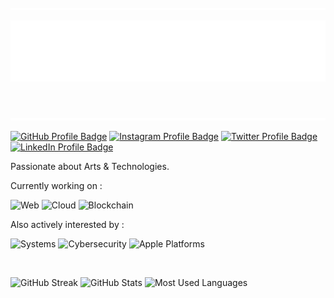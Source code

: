 <!-- <br> -->
![](./separator.svg)

![RAPHAËL CIMA, SOFTWARE ARCHITECT](./title.svg)

<br>

![](./separator.svg)

[![GitHub Profile Badge](https://img.shields.io/badge/AtlasRW-%23333333AA?style=flat&logo=github&logoColor=FFFFFF)](https://github.com/AtlasRW)
[![Instagram Profile Badge](https://img.shields.io/badge/rw__atlas-%23F56040AA?style=flat&logo=instagram&logoColor=FFFFFF)](https://www.instagram.com/rw_atlas)
[![Twitter Profile Badge](https://img.shields.io/badge/@rw__atlas-%231DA1F2AA?style=flat&logo=twitter&logoColor=FFFFFF)](https://twitter.com/rw_atlas)
[![LinkedIn Profile Badge](https://img.shields.io/badge/atlasrw-%230077B5AA?style=flat&logo=linkedin&logoColor=FFFFFF)](https://www.linkedin.com/in/atlasrw)

<!-- <div style="
    justify-content: center;
    flex-direction: column;
    align-items: center;
    min-width: 200px;
    max-width: 465px;
    display: flex;
    /* padding: 0.5em 0 0 0; */
    gap: 1.5em;
">
    <div style="
        justify-content: center;
        flex-direction: column;
        align-items: center;
        width: 100%;
        display: flex;
    ">
        <div style="
            letter-spacing: 0.2em;
            text-align: center;
            font-weight: 600;
            font-size: 2em;
        ">
            RAPHAËL CIMA
        </div>
        <div style="
            letter-spacing: 0.58em;
            text-align: center;
            font-weight: 300;
            font-size: 0.9em;
        ">
            SOFTWARE ARCHITECT
        </div>
    </div>
    <div style="
        justify-content: center;
        flex-wrap: wrap;
        display: flex;
        width: 100%;
        gap: 0.2em;
    ">
        <a               
            href="https://github.com/AtlasRW"
            target="_blank"
        >
            <img
                src="https://img.shields.io/badge/AtlasRW-%23333333AA?style=flat&logo=github&logoColor=FFFFFF"
                alt="GitHub Profile Badge"
            >
        </a>
        <a               
            href="https://www.instagram.com/rw_atlas"
            target="_blank"
        >
            <img
                src="https://img.shields.io/badge/rw__atlas-%23F56040AA?style=flat&logo=instagram&logoColor=FFFFFF"
                alt="Instagram Profile Badge"
            >
        </a>
        <a               
            href="https://twitter.com/rw_atlas"
            target="_blank"
        >
            <img
                src="https://img.shields.io/badge/@rw__atlas-%231DA1F2AA?style=flat&logo=twitter&logoColor=FFFFFF"
                alt="Twitter Profile Badge"
            >
        </a>
        <a               
            href="https://www.linkedin.com/in/atlasrw"
            target="_blank"
        >
            <img
                src="https://img.shields.io/badge/atlasrw-%230077B5AA?style=flat&logo=linkedin&logoColor=FFFFFF"
                alt="LinkedIn Profile Badge"
            >
        </a>
    </div>
</div> -->

Passionate about Arts & Technologies.

<!-- <hr style="
    background: linear-gradient(30deg, #E96443AA, #904E95AA);
    border-radius: 20px;
    max-width: 465px;
    margin: 1.5em 0;
    height: 3px;
    width: 100%;
"> -->

Currently working on :

![Web](https://img.shields.io/badge/%F0%9F%8C%8D-Web-666?style=flat&labelColor=666)
![Cloud](https://img.shields.io/badge/%E2%98%81%EF%B8%8F-Cloud-666?style=flat&labelColor=666)
![Blockchain](https://img.shields.io/badge/%F0%9F%94%97-Blockchain-666?style=flat&labelColor=666)

<!-- 🌍 Web | ☁️ Cloud | 🔗 Blockchain -->

Also actively interested by :

![Systems](https://img.shields.io/badge/%F0%9F%93%9D-Systems-666?style=flat&labelColor=666)
![Cybersecurity](https://img.shields.io/badge/%F0%9F%94%92-Cybersecurity-666?style=flat&labelColor=666)
![Apple Platforms](https://img.shields.io/badge/%F0%9F%94%A8-Apple%20Platforms-666?style=flat&labelColor=666)

<!-- 📝 Systems | 🔒 Cybersecurity | 🔨 Apple Platforms -->

<!-- <hr style="
    background: linear-gradient(30deg, #E96443AA, #904E95AA);
    border-radius: 20px;
    max-width: 465px;
    margin: 1.5em 0;
    height: 3px;
    width: 100%;
"> -->

<br>

![GitHub Streak](https://github-readme-streak-stats.herokuapp.com/?user=atlasrw&theme=dark&hide_border=true&mode=weekly&card_width=465&date_format=&date_format=M%5B%20Y%5D&background=30%2CE96443AA%2C904E95AA&dates=EBEBEBB2&currStreakLabel=FFFFFF&fire=EBEBEB49&ring=EBEBEB49)
![GitHub Stats](https://github-readme-stats.vercel.app/api/?username=atlasrw&theme=dark&hide_border=true&show_icons=true&cache_seconds=86400&show=reviews,discussions_started,discussions_answered,prs_merged,prs_merged_percentage&hide=stars&include_all_commits=true&hide_title=true&bg_color=30,E96443AA,904E95AA&title_color=fff&text_color=fff&icon_color=fff)
![Most Used Languages](https://github-readme-stats.vercel.app/api/top-langs/?username=atlasrw&theme=dark&hide_border=true&layout=compact&card_width=465&bg_color=30,E96443AA,904E95AA&title_color=fff&text_color=fff&icon_color=fff)

<!--
**AtlasRW/AtlasRW** is a ✨ _special_ ✨ repository because its `README.md` (this file) appears on your GitHub profile.

Here are some ideas to get you started:

- 🔭 I’m currently working on ...
- 🌱 I’m currently learning ...
- 👯 I’m looking to collaborate on ...
- 🤔 I’m looking for help with ...
- 💬 Ask me about ...
- 📫 How to reach me: ...
- 😄 Pronouns: ...
- ⚡ Fun fact: ...
-->
